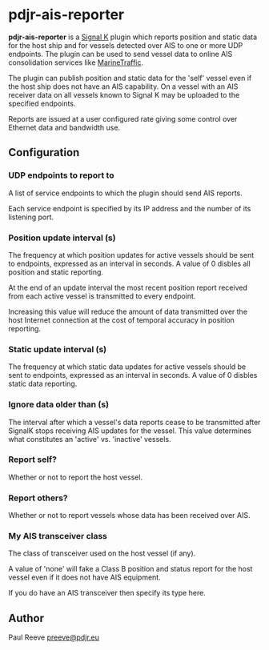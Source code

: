 # pdjr-ais-reporter

**pdjr-ais-reporter** is a
[Signal K](https://www.signalk.org/)
plugin which reports position and static data for the host ship and for
vessels detected over AIS to one or more UDP endpoints.
The plugin can be used to send vessel data to online AIS consolidation
services like
[MarineTraffic](https://www.marinetraffic.com).

The plugin can publish position and static data for the 'self' vessel
even if the host ship does not have an AIS capability.
On a vessel with an AIS receiver data on all vessels known to Signal K
may be uploaded to the specified endpoints.

Reports are issued at a user configured rate giving some control over
Ethernet data and bandwidth use.

## Configuration

### UDP endpoints to report to
A list of service endpoints to which the plugin should send AIS reports.

Each service endpoint is specified by its IP address and the number of its
listening port.

### Position update interval (s)
The frequency at which position updates for active vessels should
be sent to endpoints, expressed as an interval in seconds.
A value of 0 disbles all position and static reporting.

At the end of an update interval the most recent position report
received from each active vessel is transmitted to every endpoint.

Increasing this value will reduce the amount of data transmitted
over the host Internet connection at the cost of temporal accuracy
in position reporting.

### Static update interval (s)
The frequency at which static data updates for active vessels should
be sent to endpoints, expressed as an interval in seconds.
A value of 0 disbles static data reporting.

### Ignore data older than (s)
The interval after which a vessel's data reports cease to be transmitted
after SignalK stops receiving AIS updates for the vessel.
This value determines what constitutes an 'active' vs. 'inactive'
vessels.

### Report self?
Whether or not to report the host vessel.

### Report others?
Whether or not to report vessels whose data has been received over AIS.

### My AIS transceiver class
The class of transceiver used on the host vessel (if any).

A value of 'none' will fake a Class B position and status report
for the host vessel even if it does not have AIS equipment.

If you do have an AIS transceiver then specify its type here.

## Author
Paul Reeve <preeve@pdjr.eu>


